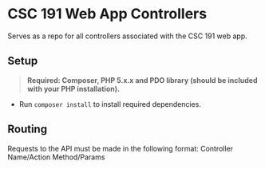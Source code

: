 # CSC 191 Web App Controllers
Serves as a repo for all controllers associated with the CSC 191 web app.

## Setup
> **Required: Composer, PHP 5.x.x and PDO library (should be included with your PHP installation).**

* Run `composer install` to install required dependencies.

## Routing
Requests to the API must be made in the following format: Controller Name/Action Method/Params
